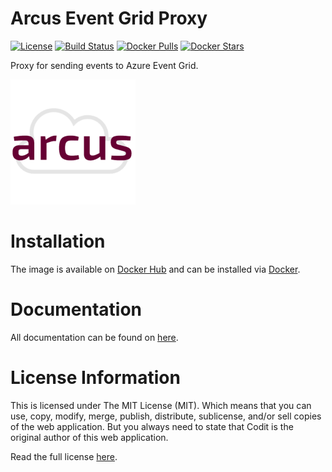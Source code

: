 # Arcus Event Grid Proxy
[![License](https://img.shields.io/github/license/mashape/apistatus.svg?style=flat-square)](./LICENSE)
[![Build Status](https://dev.azure.com/codit/Arcus/_apis/build/status/Commit%20builds/CI%20-%20Arcus.EventGrid.Proxy?branchName=master)](https://dev.azure.com/codit/Arcus/_build/latest?definitionId=738&branchName=master)
[![Docker Pulls](https://img.shields.io/docker/pulls/arcusazure/arcus-event-grid-proxy.svg?style=flat-square)](https://hub.docker.com/r/arcusazure/arcus-event-grid-proxy/) 
[![Docker Stars](https://img.shields.io/docker/stars/arcusazure/arcus-event-grid-proxy.svg?style=flat-square)](https://hub.docker.com/r/arcusazure/arcus-event-grid-proxy/)



Proxy for sending events to Azure Event Grid.

![Arcus](https://raw.githubusercontent.com/arcus-azure/arcus/master/media/arcus.png)

# Installation
The image is available on [Docker Hub](https://hub.docker.com/r/arcusazure/arcus-event-grid-proxy) and can be installed via [Docker](https://eventgrid-proxy.arcus-azure.net/#installation).

# Documentation
All documentation can be found on [here](https://eventgrid-proxy.arcus-azure.net/).

# License Information
This is licensed under The MIT License (MIT). Which means that you can use, copy, modify, merge, publish, distribute, sublicense, and/or sell copies of the web application. But you always need to state that Codit is the original author of this web application.

Read the full license [here](https://github.com/arcus-azure/arcus.eventgrid.proxy/blob/master/LICENSE).
